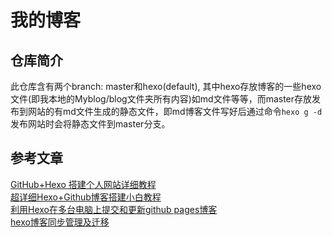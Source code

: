 # 我的博客
## 仓库简介
此仓库含有两个branch: master和hexo(default), 其中hexo存放博客的一些hexo文件(即我本地的Myblog/blog文件夹所有内容)如md文件等等，而master存放发布到网站的有md文件生成的静态文件，即md博客文件写好后通过命令`hexo g -d`发布网站时会将静态文件到master分支。
## 参考文章
[GitHub+Hexo 搭建个人网站详细教程](https://zhuanlan.zhihu.com/p/26625249)  
[超详细Hexo+Github博客搭建小白教程](https://godweiyang.com/2018/04/13/hexo-blog/)  
[利用Hexo在多台电脑上提交和更新github pages博客](https://www.jianshu.com/p/0b1fccce74e0)  
[hexo博客同步管理及迁移](https://www.jianshu.com/p/fceaf373d797)  


